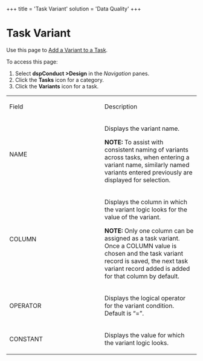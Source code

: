 +++
title = 'Task Variant'
solution = 'Data Quality'
+++

# Task Variant

<div class="use">

Use this page to [Add a Variant to a
Task](../Use_Cases/Add_a_Variant_to_a_Task.htm).

</div>

To access this page:

1.  Select <span style="font-weight: bold;">dspConduct
    \></span>**Design** in the *Navigation* panes.
2.  Click the **Tasks** icon for a category.
3.  Click the **Variants** icon for a task.

<table>
<colgroup>
<col style="width: 50%" />
<col style="width: 50%" />
</colgroup>
<tbody>
<tr class="odd">
<td><p>Field</p></td>
<td><p>Description</p></td>
</tr>
<tr class="even">
<td><p>NAME</p></td>
<td><p>Displays the variant name.</p>
<p><strong>NOTE:</strong> To assist with consistent naming of variants across tasks, when entering a variant name, similarly named variants entered previously are displayed for selection.</p></td>
</tr>
<tr class="odd">
<td><p>COLUMN</p></td>
<td><p>Displays the column in which the variant logic looks for the value of the variant.</p>
<p><strong>NOTE:</strong> Only one column can be assigned as a task variant. Once a COLUMN value is chosen and the task variant record is saved, the next task variant record added is added for that column by default.</p></td>
</tr>
<tr class="even">
<td><p>OPERATOR</p></td>
<td><p>Displays the logical operator for the variant condition. Default is “=”.</p></td>
</tr>
<tr class="odd">
<td><p>CONSTANT</p></td>
<td><p>Displays the value for which the variant logic looks.</p></td>
</tr>
</tbody>
</table>
